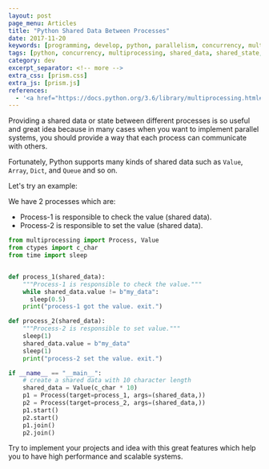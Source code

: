 ```yaml
---
layout: post
page_menu: Articles
title: "Python Shared Data Between Processes"
date: 2017-11-20
keywords: [programming, develop, python, parallelism, concurrency, multiprocessing, shared_data, shared_state, high_performance]
tags: [python, concurrency, multiprocessing, shared_data, shared_state, high_performance]
category: dev
excerpt_separator: <!-- more -->
extra_css: [prism.css]
extra_js: [prism.js]
references:
  - '<a href="https://docs.python.org/3.6/library/multiprocessing.html#sharing-state-between-processes" target="_blank">Sharing state between processes</a>'
---
```

Providing a shared data or state between different processes is so useful and great idea because in many
cases when you want to implement parallel systems, you should provide a way that each process can
communicate with others.<!-- more -->

Fortunately, Python supports many kinds of shared data such as `Value`, `Array`, `Dict`, and `Queue` and so on.

Let's try an example:

We have 2 processes which are:
* Process-1 is responsible to check the value (shared data).
* Process-2 is responsible to set the value (shared data).

```python
from multiprocessing import Process, Value
from ctypes import c_char
from time import sleep


def process_1(shared_data):
    """Process-1 is responsible to check the value."""
    while shared_data.value != b"my_data":
      sleep(0.5)
    print("process-1 got the value. exit.")

def process_2(shared_data):
    """Process-2 is responsible to set value."""
    sleep(1)
    shared_data.value = b"my_data"
    sleep(1)
    print("process-2 set the value. exit.")

if __name__ == "__main__":
    # create a shared data with 10 character length
    shared_data = Value(c_char * 10)
    p1 = Process(target=process_1, args=(shared_data,))
    p2 = Process(target=process_2, args=(shared_data,))
    p1.start()
    p2.start()
    p1.join()
    p2.join()
```

Try to implement your projects and idea with this great features which help you to
have high performance and scalable systems.
